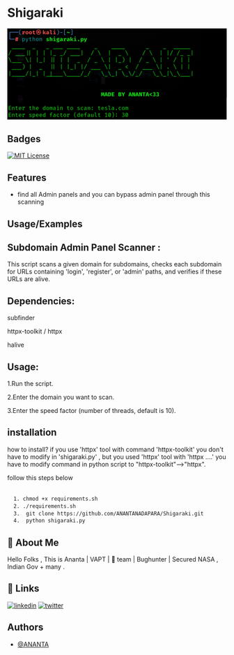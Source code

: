 
# Shigaraki

![Logo](https://raw.githubusercontent.com/ANANTANADAPARA/Shigaraki/main/image.png)


## Badges


[![MIT License](https://img.shields.io/badge/License-MIT-green.svg)](https://choosealicense.com/licenses/mit/)


## Features

- find all Admin panels and  you can bypass admin panel through this scanning 



## Usage/Examples

## Subdomain Admin Panel Scanner :

This script scans a given domain for subdomains, checks each subdomain for URLs containing 'login', 'register', or 'admin' paths, and verifies if these URLs are alive.

## Dependencies:

subfinder

httpx-toolkit / httpx

halive 

## Usage:

1.Run the script.

2.Enter the domain you want to scan.

3.Enter the speed factor (number of threads, default is 10).

## installation

how to install? if you use 'httpx' tool with command 'httpx-toolkit' you don't have to modify in 'shigaraki.py' , but you used 'httpx' tool with 'httpx ....' you have to modify command in python script to "httpx-toolkit"-->"httpx".

follow this steps below

```bash
  
  1. chmod +x requirements.sh
  2. ./requirements.sh
  3.  git clone https://github.com/ANANTANADAPARA/Shigaraki.git
  4.  python shigaraki.py
```
    
## 🚀 About Me
Hello Folks , This is Ananta | VAPT | 💜 team | Bughunter | Secured NASA , Indian Gov + many .


## 🔗 Links

[![linkedin](https://img.shields.io/badge/linkedin-0A66C2?style=for-the-badge&logo=linkedin&logoColor=white)](https://www.linkedin.com/in/ananta-nadapara-9b1235268/)
[![twitter](https://img.shields.io/badge/twitter-1DA1F2?style=for-the-badge&logo=twitter&logoColor=white)](https://x.com/ANadapara)


## Authors

- [@ANANTA](https://www.github.com/ANANTANADAPARA)

